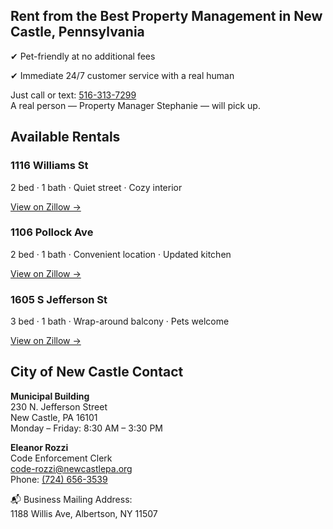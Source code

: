 <section class="cta-section">
  <h2>Rent from the Best Property Management in New Castle, Pennsylvania</h2>
  <p class="highlight">✔ Pet-friendly at no additional fees</p>
  <p class="highlight">✔ Immediate 24/7 customer service with a real human</p>
  <p class="call-now">
    Just call or text: <a href="tel:5163137299">516-313-7299</a><br>
    A real person — Property Manager Stephanie — will pick up.


<section class="property-listings">
  <h2>Available Rentals</h2>

  <div class="property-card">
    <h3>1116 Williams St</h3>
    <p>2 bed · 1 bath · Quiet street · Cozy interior</p>
    <a href="https://www.zillow.com/homedetails/1116-Williams-St-New-Castle-PA-16101/93629971_zpid/?utm_campaign=iosappmessage&utm_medium=referral&utm_source=txtshare" target="_blank">
      View on Zillow →
    </a>
  </div>

  <div class="property-card">
    <h3>1106 Pollock Ave</h3>
    <p>2 bed · 1 bath · Convenient location · Updated kitchen</p>
    <a href="https://www.zillow.com/homedetails/1106-Pollock-Ave-New-Castle-PA-16101/93630713_zpid/?utm_campaign=iosappmessage&utm_medium=referral&utm_source=txtshare" target="_blank">
      View on Zillow →
    </a>
  </div>

  <div class="property-card">
    <h3>1605 S Jefferson St</h3>
    <p>3 bed · 1 bath · Wrap-around balcony · Pets welcome</p>
    <a href="https://www.zillow.com/homedetails/1605-S-Jefferson-St-New-Castle-PA-16102/107327067_zpid/?utm_campaign=iosappmessage&utm_medium=referral&utm_source=txtshare" target="_blank">
      View on Zillow →
    </a>
  </div>

</section>
<!-- Your existing site content -->

<section>
  <h2>City of New Castle Contact</h2>
  <p><strong>Municipal Building</strong><br>
  230 N. Jefferson Street<br>
  New Castle, PA 16101<br>
  Monday – Friday: 8:30 AM – 3:30 PM</p>

  <p><strong>Eleanor Rozzi</strong><br>
  Code Enforcement Clerk<br>
  <a href="mailto:code-rozzi@newcastlepa.org">code-rozzi@newcastlepa.org</a><br>
  Phone: <a href="tel:+17246563539">(724) 656-3539</a></p>
</section>
  </p>
  <p class="address">
    📬 Business Mailing Address:<br>
    1188 Willis Ave, Albertson, NY 11507
  </p>


